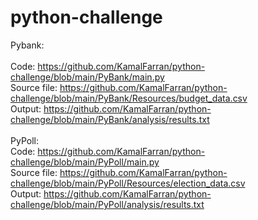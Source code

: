 # python-challenge

Pybank:<br>
<br>
Code: https://github.com/KamalFarran/python-challenge/blob/main/PyBank/main.py<br>
Source file: https://github.com/KamalFarran/python-challenge/blob/main/PyBank/Resources/budget_data.csv<br>
Output: https://github.com/KamalFarran/python-challenge/blob/main/PyBank/analysis/results.txt<br>
<br>
PyPoll:<br>
Code: https://github.com/KamalFarran/python-challenge/blob/main/PyPoll/main.py<br>
Source file: https://github.com/KamalFarran/python-challenge/blob/main/PyPoll/Resources/election_data.csv<br>
Output: https://github.com/KamalFarran/python-challenge/blob/main/PyPoll/analysis/results.txt<br>